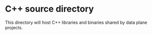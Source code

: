 # C++ source directory

This directory will host C++ libraries and binaries shared by data plane projects.
